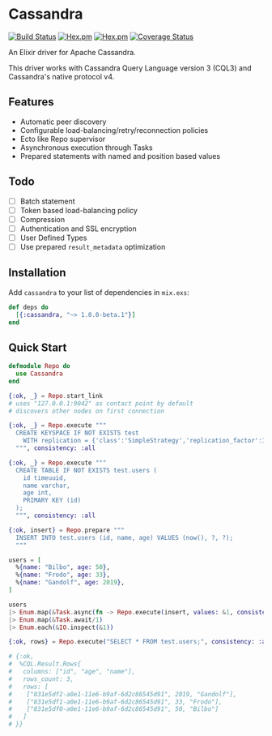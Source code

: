 # Cassandra

[![Build Status](https://travis-ci.org/cafebazaar/elixir-cassandra.svg?branch=master)](https://travis-ci.org/cafebazaar/elixir-cassandra)
[![Hex.pm](https://img.shields.io/hexpm/v/cassandra.svg?maxAge=2592000)](https://hex.pm/packages/cassandra)
[![Hex.pm](https://img.shields.io/hexpm/l/cassandra.svg?maxAge=2592000)](https://github.com/cafebazaar/elixir-cassandra/blob/master/LICENSE.md)
[![Coverage Status](https://coveralls.io/repos/github/cafebazaar/elixir-cassandra/badge.svg?branch=master)](https://coveralls.io/github/cafebazaar/elixir-cassandra?branch=master)

An Elixir driver for Apache Cassandra.

This driver works with Cassandra Query Language version 3 (CQL3) and Cassandra's native protocol v4.

## Features

* Automatic peer discovery
* Configurable load-balancing/retry/reconnection policies
* Ecto like Repo supervisor
* Asynchronous execution through Tasks
* Prepared statements with named and position based values

## Todo

* [ ] Batch statement
* [ ] Token based load-balancing policy
* [ ] Compression
* [ ] Authentication and SSL encryption
* [ ] User Defined Types
* [ ] Use prepared `result_metadata` optimization

## Installation

Add `cassandra` to your list of dependencies in `mix.exs`:

```elixir
def deps do
  [{:cassandra, "~> 1.0.0-beta.1"}]
end
```

## Quick Start

```elixir
defmodule Repo do
  use Cassandra
end

{:ok, _} = Repo.start_link
# uses "127.0.0.1:9042" as contact point by default
# discovers other nodes on first connection

{:ok, _} = Repo.execute """
  CREATE KEYSPACE IF NOT EXISTS test
    WITH replication = {'class':'SimpleStrategy','replication_factor':1};
  """, consistency: :all

{:ok, _} = Repo.execute """
  CREATE TABLE IF NOT EXISTS test.users (
    id timeuuid,
    name varchar,
    age int,
    PRIMARY KEY (id)
  );
  """, consistency: :all

{:ok, insert} = Repo.prepare """
  INSERT INTO test.users (id, name, age) VALUES (now(), ?, ?);
  """

users = [
  %{name: "Bilbo", age: 50},
  %{name: "Frodo", age: 33},
  %{name: "Gandolf", age: 2019},
]

users
|> Enum.map(&Task.async(fn -> Repo.execute(insert, values: &1, consistency: :all) end))
|> Enum.map(&Task.await/1)
|> Enum.each(&IO.inspect(&1))

{:ok, rows} = Repo.execute("SELECT * FROM test.users;", consistency: :all)

# {:ok,
#  %CQL.Result.Rows{
#   columns: ["id", "age", "name"],
#   rows_count: 3,
#   rows: [
#    ["831e5df2-a0e1-11e6-b9af-6d2c86545d91", 2019, "Gandolf"],
#    ["831e5df1-a0e1-11e6-b9af-6d2c86545d91", 33, "Frodo"],
#    ["831e5df0-a0e1-11e6-b9af-6d2c86545d91", 50, "Bilbo"]
#   ]
# }}
```

